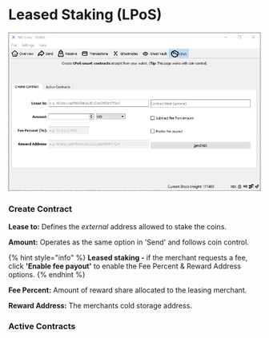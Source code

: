 # Leased Staking \(LPoS\)

![](../../../.gitbook/assets/lpos-create.PNG)

### Create Contract

**Lease to:** Defines the _external_ address allowed to stake the coins.

**Amount:** Operates as the same option in 'Send' and follows coin control.

{% hint style="info" %}
**Leased staking -** if the merchant requests a fee, click **'Enable fee payout'**  to enable the Fee Percent & Reward Address options.
{% endhint %}

**Fee Percent:** Amount of reward share allocated to the leasing merchant. 

**Reward Address:** The merchants cold storage address. 

### Active Contracts



